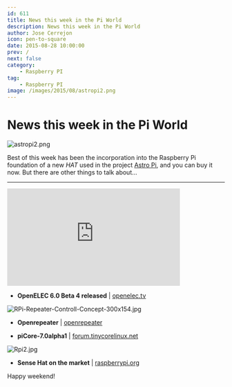 ```yaml
---
id: 611
title: News this week in the Pi World
description: News this week in the Pi World
author: Jose Cerrejon
icon: pen-to-square
date: 2015-08-28 10:00:00
prev: /
next: false
category:
    - Raspberry PI
tag:
    - Raspberry PI
image: /images/2015/08/astropi2.png
---
```


# News this week in the Pi World

![astropi2.png](/images/2015/08/astropi2.png)

Best of this week has been the incorporation into the Raspberry Pi foundation of a new _HAT_ used in the project [Astro Pi](https://astro-pi.org/hardware/), and you can buy it now. But there are other things to talk about...

---

<iframe width="400" height="225" src="https://www.youtube.com/embed/Z9EJICJh6oQ?rel=0&amp;showinfo=0" frameborder="0" allowfullscreen></iframe>

-   **OpenELEC 6.0 Beta 4 released** | [openelec.tv](https://openelec.tv/news/22-releases/168-beta-openelec-6-0-beta-4-released)

![RPi-Repeater-Controll-Concept-300x154.jpg](/images/2015/08/RPi-Repeater-Controll-Concept-300x154.jpg)

-   **Openrepeater** | [openrepeater](https://openrepeater.com/)

-   **piCore-7.0alpha1** | [forum.tinycorelinux.net](https://forum.tinycorelinux.net/index.php/topic,18721.0.html)

![Rpi2.jpg](/images/2015/08/Rpi2.jpg)

-   **Sense Hat on the market** | [raspberrypi.org](https://www.raspberrypi.org/blog/buy-the-sense-hat-as-seen-in-space/)

Happy weekend!

